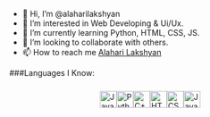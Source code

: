 - 👋 Hi, I’m @alaharilakshyan
- 👀 I’m interested in Web Developing & Ui/Ux.
- 🌱 I’m currently learning Python, HTML, CSS, JS.
- 💞️ I’m looking to collaborate with others.
- 📫 How to reach me [Alahari Lakshyan](www.linkedin.com/in/alaharilakshyan)

<!---
alaharilakshyan/alaharilakshyan is a ✨ special ✨ repository because its `README.md` (this file) appears on your GitHub profile.
You can click the Preview link to take a look at your changes.
--->
###Languages I Know:
<div style="display: flex; justify-content: space-between; width: fit-content; margin: auto; padding: 10px;">
    <img src="https://cdn.jsdelivr.net/gh/devicons/devicon/icons/java/java-original.svg" height="30" alt="Java" />
    <img src="https://cdn.jsdelivr.net/gh/devicons/devicon/icons/python/python-original.svg" height="30" alt="Python" />
    <img src="https://static-00.iconduck.com/assets.00/django-icon-1606x2048-lwmw1z73.png" height="30" alt="C++" />
    <img src="https://cdn.jsdelivr.net/gh/devicons/devicon/icons/html5/html5-original.svg" height="30" alt="HTML5" />
    <img src="https://cdn.jsdelivr.net/gh/devicons/devicon/icons/css3/css3-original.svg" height="30" alt="CSS3" />
    <img src="https://cdn.jsdelivr.net/gh/devicons/devicon/icons/javascript/javascript-original.svg" height="30" alt="JavaScript" />
</div>
